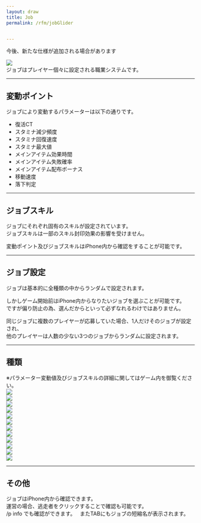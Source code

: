 ```yaml
---
layout: draw
title: Job
permalink: /rfm/jobGlider


---
```

<p class="alert alert-info">今後、新たな仕様が追加される場合があります</p>
<img src="http://web.njj12.net/public/images/rfm/jobFirst.png"><br>
ジョブはプレイヤー個々に設定される職業システムです。<br>

---------------------------------------
## 変動ポイント  

ジョブにより変動するパラメーターは以下の通りです。  

+ 復活CT<br>
+ スタミナ減少頻度<br>
+ スタミナ回復速度<br>
+ スタミナ最大値<br>
+ メインアイテム効果時間<br>
+ メインアイテム失敗確率<br>
+ メインアイテム配布ボーナス<br>
+ 移動速度<br>
+ 落下判定<br>


---------------------------------------
## ジョブスキル

ジョブにそれぞれ固有のスキルが設定されています。  
ジョブスキルは一部のスキル封印効果の影響を受けません。  

変動ポイント及びジョブスキルはiPhone内から確認をすることが可能です。

---------------------------------------
## ジョブ設定  

ジョブは基本的に全種類の中からランダムで設定されます。  

しかしゲーム開始前はiPhone内からなりたいジョブを選ぶことが可能です。  
ですが偏り防止の為、選んだからといって必ずなれるわけではありません。  

同じジョブに複数のプレイヤーが応募していた場合、1人だけそのジョブが設定され、  
他のプレイヤーは人数の少ない3つのジョブからランダムに設定されます。  




----------------------------------------
## 種類

※パラメーター変動値及びジョブスキルの詳細に関してはゲーム内を御覧ください。  
<img src="http://web.njj12.net/public/images/rfm/job/owarai.png"><br>
<img src="http://web.njj12.net/public/images/rfm/job/sport.png"><br>
<img src="http://web.njj12.net/public/images/rfm/job/jyoyuu.png"><br>
<img src="http://web.njj12.net/public/images/rfm/job/idol.png"><br>
<img src="http://web.njj12.net/public/images/rfm/job/seijiks.png"><br>
<img src="http://web.njj12.net/public/images/rfm/job/youtuber.png"><br>
<img src="http://web.njj12.net/public/images/rfm/job/musician.png"><br>
<img src="http://web.njj12.net/public/images/rfm/job/detective.png"><br>
<img src="http://web.njj12.net/public/images/rfm/job/doctor.png"><br>
<img src="http://web.njj12.net/public/images/rfm/job/student.png"><br>
<img src="http://web.njj12.net/public/images/rfm/job/daiku.png"><br>
<img src="http://web.njj12.net/public/images/rfm/job/magician.png"><br>

  
----------------------------------------
## その他  

ジョブはiPhone内から確認できます。  
運営の場合、逃走者をクリックすることで確認も可能です。  
/p info でも確認ができます。  
またTABにもジョブの短縮名が表示されます。
